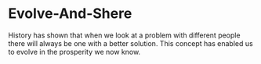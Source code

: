 # Evolve-And-Shere
History has shown that when we look at a problem with different people there will always be one with a better solution. This concept has enabled us to evolve in the prosperity we now know.

